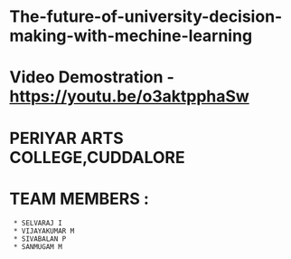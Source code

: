 # The-future-of-university-decision-making-with-mechine-learning
# Video Demostration - https://youtu.be/o3aktpphaSw


# PERIYAR ARTS COLLEGE,CUDDALORE

# TEAM MEMBERS :
     * SELVARAJ I
     * VIJAYAKUMAR M
     * SIVABALAN P
     * SANMUGAM M
     
     

